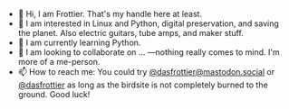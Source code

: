- 👋 Hi, I am Frottier. That's my handle here at least. 
- 👀 I am interested in Linux and Python, digital preservation, and saving the planet. Also electric guitars, tube amps, and maker stuff.
- 🌱 I am currently learning Python.
- 💞️ I am looking to collaborate on ... —nothing really comes to mind. I'm more of a me-person.
- 📫 How to reach me: You could try [@dasfrottier@mastodon.social](https://mastodon.social/@dasfrottier) or [@dasfrottier](https://twitter.com/dasfrottier) as long as the birdsite is not completely burned to the ground. Good luck!

<!---
frottier/frottier is a ✨ special ✨ repository because its `README.md` (this file) appears on your GitHub profile.
You can click the Preview link to take a look at your changes.
--->
